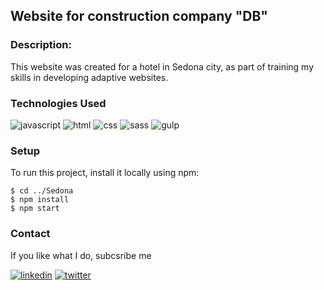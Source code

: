 ## Website for construction company "DB"

### Description:
This website was created for a hotel in Sedona city, as part of training my skills in developing adaptive websites.

### Technologies Used
![javascript](https://img.shields.io/badge/Javascript-000000?style=for-the-badge&logo=javascript)
![html](https://img.shields.io/badge/HTML-000000?style=for-the-badge&logo=html5)
![css](https://img.shields.io/badge/CSS-000000?style=for-the-badge&logo=CSS3)
![sass](https://img.shields.io/badge/SASS-000000?style=for-the-badge&logo=sass)
![gulp](https://img.shields.io/badge/Gulp-000000?style=for-the-badge&logo=gulp)

### Setup
To run this project, install it locally using npm:

```
$ cd ../Sedona
$ npm install
$ npm start
```

### Contact
If you like what I do, subcsribe me  

[![linkedin](https://img.shields.io/badge/LinkedIn-000000?style=for-the-badge&logo=linkedin)](https://www.linkedin.com/in/tkachenkoyu/)
[![twitter](https://img.shields.io/badge/Twitter-000000?style=for-the-badge&logo=twitter)](https://twitter.com/slogan_here)